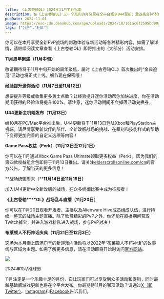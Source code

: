 ```yaml
---
title: 《上古卷轴OL》2024年11月生存指南
description: 在《上古卷轴OL》又一个充实的月份里在全平台畅享U44更新、重返高岛并体验更多内容！
pubDate: 2024-11-01
image: https://eso-cdn.denohub.com/ape/uploads/2024/10/161ac0f2595bd99acc8e4697739ff435.jpg
tags: ["公告","社区"]
---
```


你可以在本月享受全新PvP战场的刺激体验与新活动等各种精彩内容。如需了解详情，请继续阅读文章查看《上古卷轴OL》即将推出的（大部分）活动安排。

**11月周年聚焦（11月中旬）**

敬请期待将于11月中旬开始的周年聚焦，届时《上古卷轴OL》首次推出的“金典追觅”活动也将正式上线。细节现在保密哦！

**经验提升迷你活动（11月7日至11月12日）**

想要提升等级或收集更多勇士点数？让经验提升迷你活动帮你加快进度，你在活动期间获得的经验值将提升100%。请注意，迷你活动期间不会掉落活动兑换券。

**U44更新主机端发布（11月13日）**

继10月在PC/Mac平台推出后，U44更新将于11月13日登陆Xbox和PlayStation主机端。请尽情享受新伙伴的陪伴、全新改版战场的挑战、在篆刻和技能样式的帮助下变得更加完善的自定义选项等内容！

**Game Pass权益（Perk）（11月13日至12月1日）**

你可以在11月通过Xbox Game Pass
Ultimate领取更多权益（Perk），因为我们的第四款权益组合包即将于11月13日推出。请关注[elderscrollsonline.com/cn](https://www.elderscrollsonline.com/cn/home)的官方公告，了解当天的更多信息！

**战场统御周末（****11月14日至11月19日）**

加入U44更新中全新改版的战场，在众多统御比赛中成为征服者！

**《上古卷轴****OL》战场乱斗直播（11月20日）**

你可以在11月20日观看开发者、主播以及Alienware
Hive成员组成队伍，进行持续一整天的战场主题直播。除了欣赏精彩的PvP之外，你还能在直播期间获取Twitch掉宝，并进入游戏排队进入战场，参与PvP对决！

**布莱顿人不朽神话庆典（11月21日至12月3日）**

这场为本月画上圆满句号的新游戏内活动将以2022年“布莱顿人不朽神话”的故事线与区域为主题。如需了解更多信息，请在活动即将开始时访问[官方网站](https://www.elderscrollsonline.com/cn/home)。

![](https://eso-cdn.denohub.com/ape/uploads/2024/11/22eb6224643c271a4287aed9937e4db7.jpg)

<p class="text-gray-500 text-sm text-center"><i>2024年11月路线图</i></p>

11月注定是一个乐趣十足的月份，它让玩家们可以享受到众多活动和促销，同时最新基础版游戏更新也将在全平台发布。你最期待11月的哪项活动？请通过[X（即Twitter）](https://twitter.com/TESOnline)、[Instagram](https://www.instagram.com/elderscrollsonline/)和[Facebook](https://www.facebook.com/elderscrollsonline)告诉我们。 

